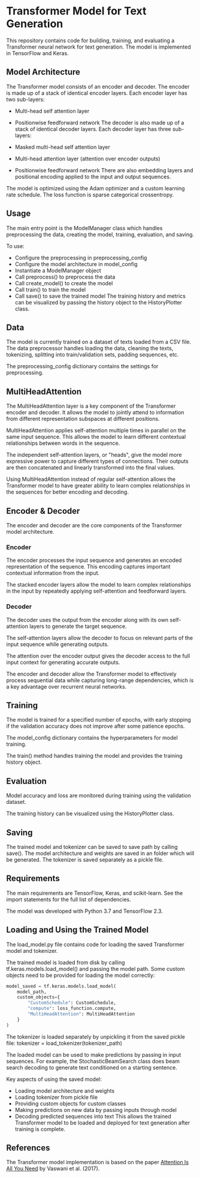 # Transformer Model for Text Generation
This repository contains code for building, training, and evaluating a Transformer neural network for text generation. The model is implemented in TensorFlow and Keras.

## Model Architecture
The Transformer model consists of an encoder and decoder. The encoder is made up of a stack of identical encoder layers. Each encoder layer has two sub-layers:

* Multi-head self attention layer
* Positionwise feedforward network
The decoder is also made up of a stack of identical decoder layers. Each decoder layer has three sub-layers:

* Masked multi-head self attention layer
* Multi-head attention layer (attention over encoder outputs)
* Positionwise feedforward network
There are also embedding layers and positional encoding applied to the input and output sequences.

The model is optimized using the Adam optimizer and a custom learning rate schedule. The loss function is sparse categorical crossentropy.

## Usage
The main entry point is the ModelManager class which handles preprocessing the data, creating the model, training, evaluation, and saving.

To use:

* Configure the preprocessing in preprocessing_config
* Configure the model architecture in model_config
* Instantiate a ModelManager object
* Call preprocess() to preprocess the data
* Call create_model() to create the model
* Call train() to train the model
* Call save() to save the trained model
The training history and metrics can be visualized by passing the history object to the HistoryPlotter class.

## Data
The model is currently trained on a dataset of texts loaded from a CSV file. The data preprocessor handles loading the data, cleaning the texts, tokenizing, splitting into train/validation sets, padding sequences, etc.

The preprocessing_config dictionary contains the settings for preprocessing.

## MultiHeadAttention
The MultiHeadAttention layer is a key component of the Transformer encoder and decoder. It allows the model to jointly attend to information from different representation subspaces at different positions.

MultiHeadAttention applies self-attention multiple times in parallel on the same input sequence. This allows the model to learn different contextual relationships between words in the sequence.

The independent self-attention layers, or "heads", give the model more expressive power to capture different types of connections. Their outputs are then concatenated and linearly transformed into the final values.

Using MultiHeadAttention instead of regular self-attention allows the Transformer model to have greater ability to learn complex relationships in the sequences for better encoding and decoding.

## Encoder & Decoder
The encoder and decoder are the core components of the Transformer model architecture.

### Encoder
The encoder processes the input sequence and generates an encoded representation of the sequence. This encoding captures important contextual information from the input.

The stacked encoder layers allow the model to learn complex relationships in the input by repeatedly applying self-attention and feedforward layers.

### Decoder
The decoder uses the output from the encoder along with its own self-attention layers to generate the target sequence.

The self-attention layers allow the decoder to focus on relevant parts of the input sequence while generating outputs.

The attention over the encoder output gives the decoder access to the full input context for generating accurate outputs.

The encoder and decoder allow the Transformer model to effectively process sequential data while capturing long-range dependencies, which is a key advantage over recurrent neural networks.

## Training
The model is trained for a specified number of epochs, with early stopping if the validation accuracy does not improve after some patience epochs.

The model_config dictionary contains the hyperparameters for model training.

The train() method handles training the model and provides the training history object.

## Evaluation
Model accuracy and loss are monitored during training using the validation dataset.

The training history can be visualized using the HistoryPlotter class.

## Saving
The trained model and tokenizer can be saved to save path by calling save(). The model architecture and weights are saved in an folder which will be generated. The tokenizer is saved separately as a pickle file.

## Requirements
The main requirements are TensorFlow, Keras, and scikit-learn. See the import statements for the full list of dependencies.

The model was developed with Python 3.7 and TensorFlow 2.3.

## Loading and Using the Trained Model
The load_model.py file contains code for loading the saved Transformer model and tokenizer.

The trained model is loaded from disk by calling tf.keras.models.load_model() and passing the model path. Some custom objects need to be provided for loading the model correctly:
```python
model_saved = tf.keras.models.load_model(
    model_path,
    custom_objects={
        "CustomSchedule": CustomSchedule,
        "compute": loss_function.compute,
        "MultiHeadAttention": MultiHeadAttention
    }
)
```
The tokenizer is loaded separately by unpickling it from the saved pickle file:
tokenizer = load_tokenizer(tokenizer_path)

The loaded model can be used to make predictions by passing in input sequences. For example, the StochasticBeamSearch class does beam search decoding to generate text conditioned on a starting sentence.

Key aspects of using the saved model:

* Loading model architecture and weights
* Loading tokenizer from pickle file
* Providing custom objects for custom classes
* Making predictions on new data by passing inputs through model
* Decoding predicted sequences into text
This allows the trained Transformer model to be loaded and deployed for text generation after training is complete.

## References
The Transformer model implementation is based on the paper [Attention Is All You Need](https://arxiv.org/abs/1706.03762)
 by Vaswani et al. (2017).
